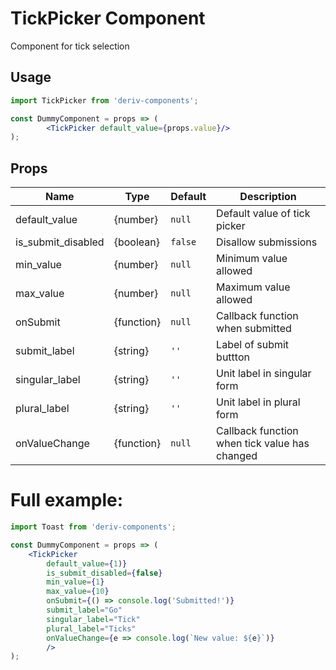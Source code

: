 # TickPicker Component

Component for tick selection

## Usage

```jsx
import TickPicker from 'deriv-components';

const DummyComponent = props => (
        <TickPicker default_value={props.value}/>
);
```

## Props

| Name          | Type       | Default | Description                                       |
| ---------------------| ---------- | ------- | ------------------------------------------ |
| default_value        | {number}   | `null`  | Default value of tick picker               |
| is\_submit\_disabled | {boolean}  | `false` | Disallow submissions                       |
| min_value            | {number}   | `null`  | Minimum value allowed                      |
| max_value            | {number}   | `null`  | Maximum value allowed                      |
| onSubmit             | {function} | `null`  | Callback function when submitted           |
| submit_label         | {string}   | `''`    | Label of submit buttton                    |
| singular_label       | {string}   | `''`    | Unit label in singular form                |
| plural_label         | {string}   | `''`    | Unit label in plural form                  |
| onValueChange        | {function} | `null`  | Callback function when tick value has changed|

# Full example:

```jsx
import Toast from 'deriv-components';

const DummyComponent = props => (
    <TickPicker 
        default_value={1)} 
        is_submit_disabled={false}
        min_value={1}
        max_value={10}
        onSubmit={() => console.log('Submitted!')} 
        submit_label="Go"
        singular_label="Tick"
        plural_label="Ticks"
        onValueChange={e => console.log(`New value: ${e}`)}
        />
);
```

